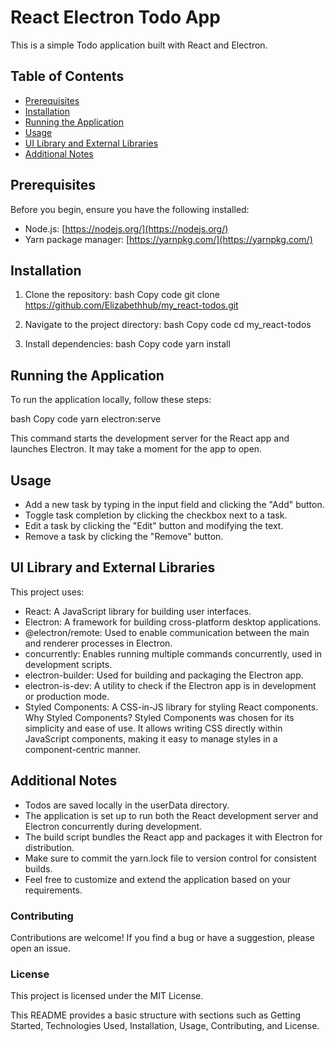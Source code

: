 # React Electron Todo App

This is a simple Todo application built with React and Electron.

## Table of Contents

- [Prerequisites](#prerequisites)
- [Installation](#installation)
- [Running the Application](#running-the-application)
- [Usage](#usage)
- [UI Library and External Libraries](#ui-library-and-external-libraries)
- [Additional Notes](#additional-notes)

## Prerequisites

Before you begin, ensure you have the following installed:

- Node.js: [https://nodejs.org/](https://nodejs.org/)
- Yarn package manager: [https://yarnpkg.com/](https://yarnpkg.com/)

## Installation

1. Clone the repository:
   bash
   Copy code
   git clone https://github.com/Elizabethhub/my_react-todos.git

2. Navigate to the project directory:
   bash
   Copy code
   cd my_react-todos

3. Install dependencies:
   bash
   Copy code
   yarn install

## Running the Application

To run the application locally, follow these steps:

bash
Copy code
yarn electron:serve

This command starts the development server for the React app and launches Electron. It may take a moment for the app to open.

## Usage

- Add a new task by typing in the input field and clicking the "Add" button.
- Toggle task completion by clicking the checkbox next to a task.
- Edit a task by clicking the "Edit" button and modifying the text.
- Remove a task by clicking the "Remove" button.

## UI Library and External Libraries

This project uses:

- React: A JavaScript library for building user interfaces.
- Electron: A framework for building cross-platform desktop applications.
- @electron/remote: Used to enable communication between the main and renderer processes in Electron.
- concurrently: Enables running multiple commands concurrently, used in development scripts.
- electron-builder: Used for building and packaging the Electron app.
- electron-is-dev: A utility to check if the Electron app is in development or production mode.
- Styled Components: A CSS-in-JS library for styling React components.
  Why Styled Components?
  Styled Components was chosen for its simplicity and ease of use. It allows writing CSS directly within JavaScript components, making it easy to manage styles in a component-centric manner.

## Additional Notes

- Todos are saved locally in the userData directory.
- The application is set up to run both the React development server and Electron concurrently during development.
- The build script bundles the React app and packages it with Electron for distribution.
- Make sure to commit the yarn.lock file to version control for consistent builds.
- Feel free to customize and extend the application based on your requirements.

### Contributing

Contributions are welcome! If you find a bug or have a suggestion, please open an issue.

### License

This project is licensed under the MIT License.

This README provides a basic structure with sections such as Getting Started, Technologies Used, Installation, Usage, Contributing, and License.
